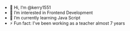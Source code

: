 - 👋 Hi, I’m @kerry1551
- 👀 I’m interested in Frontend Development
- 🌱 I’m currently learning Java Script 
- ⚡ Fun fact: I've been working as a teacher almost 7 years 

<!---
kerry1551/kerry1551 is a ✨ special ✨ repository because its `README.md` (this file) appears on your GitHub profile.
You can click the Preview link to take a look at your changes.
--->
